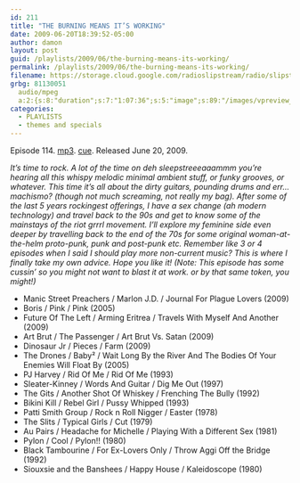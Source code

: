 ```yaml
---
id: 211
title: "THE BURNING MEANS IT’S WORKING"
date: 2009-06-20T18:39:52-05:00
author: damon
layout: post
guid: /playlists/2009/06/the-burning-means-its-working/
permalink: /playlists/2009/06/the-burning-means-its-working/
filename: https://storage.cloud.google.com/radioslipstream/radio/slipstream-114.mp3
grbg: 81130051
  audio/mpeg
  a:2:{s:8:"duration";s:7:"1:07:36";s:5:"image";s:89:"/images/vpreview_center.png";}
categories:
  - PLAYLISTS
  - themes and specials
---
```


Episode 114. [mp3](https://storage.cloud.google.com/radioslipstream/radio/slipstream-114.mp3). [cue](https://storage.cloud.google.com/radioslipstream/radio/slipstream-114.cue). Released June 20, 2009.

_It’s time to rock. A lot of the time on deh sleepstreeeaaammm you’re hearing all this whispy melodic minimal ambient stuff, or funky grooves, or whatever. This time it’s all about the dirty guitars, pounding drums and err… machismo? (though not much screaming, not really my bag). After some of the last 5 years rockingest offerings, I have a sex change (ah modern technology) and travel back to the 90s and get to know some of the mainstays of the riot grrrl movement. I’ll explore my feminine side even deeper by travelling back to the end of the 70s for some original woman-at-the-helm proto-punk, punk and post-punk etc. Remember like 3 or 4 episodes when I said I should play more non-current music? This is where I finally take my own advice. Hope you like it! (Note: This episode has some cussin’ so you might not want to blast it at work. or by that same token, you might!)_

 - Manic Street Preachers / Marlon J.D. / Journal For Plague Lovers (2009)  
 - Boris / Pink / Pink (2005)  
 - Future Of The Left / Arming Eritrea / Travels With Myself And Another (2009)
 &nbsp;
 - Art Brut / The Passenger / Art Brut Vs. Satan (2009)  
 - Dinosaur Jr / Pieces / Farm (2009)  
 - The Drones / Baby² / Wait Long By the River And The Bodies Of Your Enemies Will Float By (2005)
 &nbsp;
 - PJ Harvey / Rid Of Me / Rid Of Me (1993)  
 - Sleater-Kinney / Words And Guitar / Dig Me Out (1997)  
 - The Gits / Another Shot Of Whiskey / Frenching The Bully (1992)  
 - Bikini Kill / Rebel Girl / Pussy Whipped (1993)
 &nbsp;
 - Patti Smith Group / Rock n Roll Nigger / Easter (1978)  
 - The Slits / Typical Girls / Cut (1979)  
 - Au Pairs / Headache for Michelle / Playing With a Different Sex (1981)  
 - Pylon / Cool / Pylon!! (1980)  
 - Black Tambourine / For Ex-Lovers Only / Throw Aggi Off the Bridge (1992)  
 - Siouxsie and the Banshees / Happy House / Kaleidoscope (1980)
